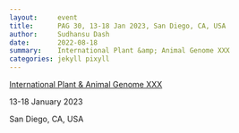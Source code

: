 ```yaml
---
layout:     event
title:      PAG 30, 13-18 Jan 2023, San Diego, CA, USA
author:     Sudhansu Dash
date:       2022-08-18
summary:    International Plant &amp; Animal Genome XXX
categories: jekyll pixyll
---
```


[International Plant &amp; Animal Genome XXX](https://www.intlpag.org/30/)

13-18 January 2023

San Diego, CA, USA

